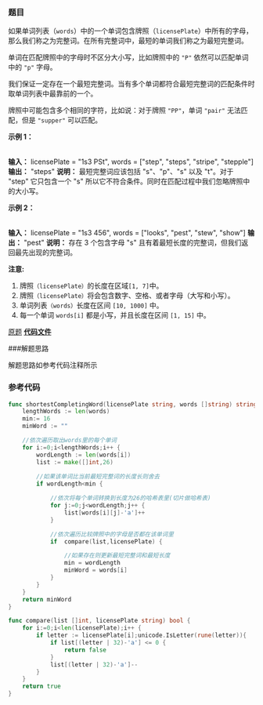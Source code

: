 ### 题目
如果单词列表（`words`）中的一个单词包含牌照（`licensePlate`）中所有的字母，那么我们称之为完整词。在所有完整词中，最短的单词我们称之为最短完整词。

单词在匹配牌照中的字母时不区分大小写，比如牌照中的 `"P"` 依然可以匹配单词中的 `"p"` 字母。

我们保证一定存在一个最短完整词。当有多个单词都符合最短完整词的匹配条件时取单词列表中最靠前的一个。

牌照中可能包含多个相同的字符，比如说：对于牌照 `"PP"`，单词 `"pair"` 无法匹配，但是 `"supper"` 可以匹配。



**示例 1：**


​    
    **输入：** licensePlate = "1s3 PSt", words = ["step", "steps", "stripe", "stepple"]
    **输出：** "steps"
    **说明：** 最短完整词应该包括 "s"、"p"、"s" 以及 "t"。对于 "step" 它只包含一个 "s" 所以它不符合条件。同时在匹配过程中我们忽略牌照中的大小写。



**示例 2：**


​    
    **输入：** licensePlate = "1s3 456", words = ["looks", "pest", "stew", "show"]
    **输出：** "pest"
    **说明：** 存在 3 个包含字母 "s" 且有着最短长度的完整词，但我们返回最先出现的完整词。




**注意:**

  1. 牌照`（licensePlate）`的长度在区域`[1, 7]`中。
  2. 牌照`（licensePlate）`将会包含数字、空格、或者字母（大写和小写）。
  3. 单词列表`（words）`长度在区间 `[10, 1000]` 中。
  4. 每一个单词 `words[i]` 都是小写，并且长度在区间 `[1, 15]` 中。



[原题](https://leetcode-cn.com/problems/shortest-completing-word/)    **[代码文件]()**

###解题思路

解题思路如参考代码注释所示



### 参考代码

```go
func shortestCompletingWord(licensePlate string, words []string) string {
	lengthWords := len(words)
	min:= 16
	minWord := ""

	//依次遍历取出words里的每个单词
	for i:=0;i<lengthWords;i++ {
		wordLength := len(words[i])
		list := make([]int,26)
		
		//如果该单词比当前最短完整词的长度长则舍去
		if wordLength<min {

			//依次将每个单词转换到长度为26的哈希表里(切片做哈希表)
			for j:=0;j<wordLength;j++ {
				list[words[i][j]-'a']++
			}

			//依次遍历比较牌照中的字母是否都在该单词里
			if  compare(list,licensePlate) {

				//如果存在则更新最短完整词和最短长度
				min = wordLength
				minWord = words[i]
			}
		}
	}
	return minWord
}

func compare(list []int, licensePlate string) bool {
	for i:=0;i<len(licensePlate);i++ {
		if letter := licensePlate[i];unicode.IsLetter(rune(letter)){
			if list[(letter | 32)-'a'] <= 0 {
				return false
			}
			list[(letter | 32)-'a']--
		}
	}
	return true
}

```

